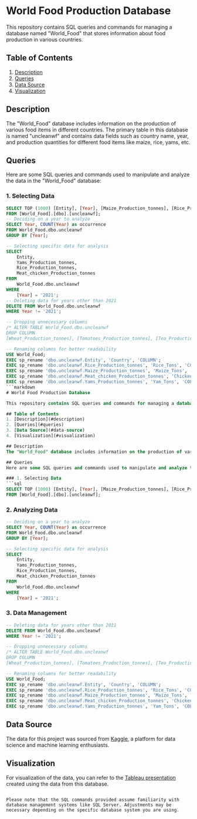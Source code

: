 # World Food Production Database

This repository contains SQL queries and commands for managing a database named "World_Food" that stores information about food production in various countries.

## Table of Contents
1. [Description](#description)
2. [Queries](#queries)
3. [Data Source](#data-source)
4. [Visualization](#visualization)

## Description
The "World_Food" database includes information on the production of various food items in different countries. The primary table in this database is named "uncleanwf" and contains data fields such as country name, year, and production quantities for different food items like maize, rice, yams, etc.

## Queries
Here are some SQL queries and commands used to manipulate and analyze the data in the "World_Food" database:

### 1. Selecting Data
```sql
SELECT TOP (1000) [Entity], [Year], [Maize_Production_tonnes], [Rice_Production_tonnes], [Yams_Production_tonnes], [Wheat_Production_tonnes], [Tomatoes_Production_tonnes], [Tea_Production_tonnes], [Sweet_potatoes_Production_tonnes], [Sunflower_seed_Production_tonnes], [Sugar_cane_Production_tonnes], [Soybeans_Production_tonnes], [Rye_Production_tonnes], [Potatoes_Production_tonnes], [Oranges_Production_tonnes], [Peas_dry_Production_tonnes], [Palm_oil_Production_tonnes], [Grapes_Production_tonnes], [Coffee_green_Production_tonnes], [Cocoa_beans_Production_tonnes], [Meat_chicken_Production_tonnes], [Bananas_Production_tonnes], [Avocados_Production_tonnes], [Apples_Production_tonnes]
FROM [World_Food].[dbo].[uncleanwf];
-- Deciding on a year to analyze
SELECT Year, COUNT(Year) as occurrence 
FROM World_Food.dbo.uncleanwf
GROUP BY [Year];

-- Selecting specific data for analysis
SELECT 
    Entity,
    Yams_Production_tonnes,
    Rice_Production_tonnes,
    Meat_chicken_Production_tonnes
FROM 
    World_Food.dbo.uncleanwf
WHERE 
    [Year] = '2021';
-- Deleting data for years other than 2021
DELETE FROM World_Food.dbo.uncleanwf 
WHERE Year != '2021';

-- Dropping unnecessary columns
/* ALTER TABLE World_Food.dbo.uncleanwf
DROP COLUMN 
[Wheat_Production_tonnes], [Tomatoes_Production_tonnes], [Tea_Production_tonnes], [Sweet_potatoes_Production_tonnes], [Sunflower_seed_Production_tonnes], [Sugar_cane_Production_tonnes], [Soybeans_Production_tonnes], [Rye_Production_tonnes], [Potatoes_Production_tonnes], [Oranges_Production_tonnes], [Peas_dry_Production_tonnes], [Palm_oil_Production_tonnes], [Grapes_Production_tonnes], [Coffee_green_Production_tonnes], [Cocoa_beans_Production_tonnes], [Bananas_Production_tonnes], [Avocados_Production_tonnes], [Apples_Production_tonnes]; */

-- Renaming columns for better readability
USE World_Food;
EXEC sp_rename 'dbo.uncleanwf.Entity', 'Country', 'COLUMN';
EXEC sp_rename 'dbo.uncleanwf.Rice_Production_tonnes', 'Rice_Tons', 'COLUMN';
EXEC sp_rename 'dbo.uncleanwf.Maize_Production_tonnes', 'Maize_Tons', 'COLUMN';
EXEC sp_rename 'dbo.uncleanwf.Meat_chicken_Production_tonnes', 'Chicken_Tons', 'COLUMN';
EXEC sp_rename 'dbo.uncleanwf.Yams_Production_tonnes', 'Yam_Tons', 'COLUMN';
```markdown
# World Food Production Database

This repository contains SQL queries and commands for managing a database named "World_Food" that stores information about food production in various countries.

## Table of Contents
1. [Description](#description)
2. [Queries](#queries)
3. [Data Source](#data-source)
4. [Visualization](#visualization)

## Description
The "World_Food" database includes information on the production of various food items in different countries. The primary table in this database is named "uncleanwf" and contains data fields such as country name, year, and production quantities for different food items like maize, rice, yams, etc.

## Queries
Here are some SQL queries and commands used to manipulate and analyze the data in the "World_Food" database:

### 1. Selecting Data
```sql
SELECT TOP (1000) [Entity], [Year], [Maize_Production_tonnes], [Rice_Production_tonnes], [Yams_Production_tonnes], [Wheat_Production_tonnes], [Tomatoes_Production_tonnes], [Tea_Production_tonnes], [Sweet_potatoes_Production_tonnes], [Sunflower_seed_Production_tonnes], [Sugar_cane_Production_tonnes], [Soybeans_Production_tonnes], [Rye_Production_tonnes], [Potatoes_Production_tonnes], [Oranges_Production_tonnes], [Peas_dry_Production_tonnes], [Palm_oil_Production_tonnes], [Grapes_Production_tonnes], [Coffee_green_Production_tonnes], [Cocoa_beans_Production_tonnes], [Meat_chicken_Production_tonnes], [Bananas_Production_tonnes], [Avocados_Production_tonnes], [Apples_Production_tonnes]
FROM [World_Food].[dbo].[uncleanwf];
```

### 2. Analyzing Data
```sql
-- Deciding on a year to analyze
SELECT Year, COUNT(Year) as occurrence 
FROM World_Food.dbo.uncleanwf
GROUP BY [Year];

-- Selecting specific data for analysis
SELECT 
    Entity,
    Yams_Production_tonnes,
    Rice_Production_tonnes,
    Meat_chicken_Production_tonnes
FROM 
    World_Food.dbo.uncleanwf
WHERE 
    [Year] = '2021';
```

### 3. Data Management
```sql
-- Deleting data for years other than 2021
DELETE FROM World_Food.dbo.uncleanwf 
WHERE Year != '2021';

-- Dropping unnecessary columns
/* ALTER TABLE World_Food.dbo.uncleanwf
DROP COLUMN 
[Wheat_Production_tonnes], [Tomatoes_Production_tonnes], [Tea_Production_tonnes], [Sweet_potatoes_Production_tonnes], [Sunflower_seed_Production_tonnes], [Sugar_cane_Production_tonnes], [Soybeans_Production_tonnes], [Rye_Production_tonnes], [Potatoes_Production_tonnes], [Oranges_Production_tonnes], [Peas_dry_Production_tonnes], [Palm_oil_Production_tonnes], [Grapes_Production_tonnes], [Coffee_green_Production_tonnes], [Cocoa_beans_Production_tonnes], [Bananas_Production_tonnes], [Avocados_Production_tonnes], [Apples_Production_tonnes]; */

-- Renaming columns for better readability
USE World_Food;
EXEC sp_rename 'dbo.uncleanwf.Entity', 'Country', 'COLUMN';
EXEC sp_rename 'dbo.uncleanwf.Rice_Production_tonnes', 'Rice_Tons', 'COLUMN';
EXEC sp_rename 'dbo.uncleanwf.Maize_Production_tonnes', 'Maize_Tons', 'COLUMN';
EXEC sp_rename 'dbo.uncleanwf.Meat_chicken_Production_tonnes', 'Chicken_Tons', 'COLUMN';
EXEC sp_rename 'dbo.uncleanwf.Yams_Production_tonnes', 'Yam_Tons', 'COLUMN';
```

## Data Source
The data for this project was sourced from [Kaggle](https://www.kaggle.com/datasets/rafsunahmad/world-food-production), a platform for data science and machine learning enthusiasts.

## Visualization
For visualization of the data, you can refer to the [Tableau presentation](https://public.tableau.com/views/2022WorldFoodProduction/Dashboard2?:language=en-US&:display_count=n&:origin=viz_share_link) created using the data from this database.

```

Please note that the SQL commands provided assume familiarity with database management systems like SQL Server. Adjustments may be necessary depending on the specific database system you are using.
